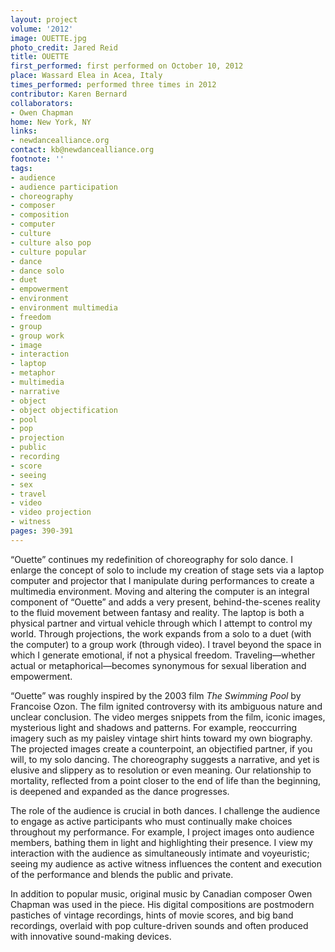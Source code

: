 ```yaml
---
layout: project
volume: '2012'
image: OUETTE.jpg
photo_credit: Jared Reid
title: OUETTE
first_performed: first performed on October 10, 2012
place: Wassard Elea in Acea, Italy
times_performed: performed three times in 2012
contributor: Karen Bernard
collaborators:
- Owen Chapman
home: New York, NY
links:
- newdancealliance.org
contact: kb@newdancealliance.org
footnote: ''
tags:
- audience
- audience participation
- choreography
- composer
- composition
- computer
- culture
- culture also pop
- culture popular
- dance
- dance solo
- duet
- empowerment
- environment
- environment multimedia
- freedom
- group
- group work
- image
- interaction
- laptop
- metaphor
- multimedia
- narrative
- object
- object objectification
- pool
- pop
- projection
- public
- recording
- score
- seeing
- sex
- travel
- video
- video projection
- witness
pages: 390-391
---
```


“Ouette” continues my redefinition of choreography for solo dance. I enlarge the concept of solo to include my creation of stage sets via a laptop computer and projector that I manipulate during performances to create a multimedia environment. Moving and altering the computer is an integral component of “Ouette” and adds a very present, behind-the-scenes reality to the fluid movement between fantasy and reality. The laptop is both a physical partner and virtual vehicle through which I attempt to control my world. Through projections, the work expands from a solo to a duet (with the computer) to a group work (through video). I travel beyond the space in which I generate emotional, if not a physical freedom. Traveling—whether actual or metaphorical—becomes synonymous for sexual liberation and empowerment.

“Ouette” was roughly inspired by the 2003 film _The Swimming Pool_ by Francoise Ozon. The film ignited controversy with its ambiguous nature and unclear conclusion. The video merges snippets from the film, iconic images, mysterious light and shadows and patterns. For example, reoccurring imagery such as my paisley vintage shirt hints toward my own biography. The projected images create a counterpoint, an objectified partner, if you will, to my solo dancing. The choreography suggests a narrative, and yet is elusive and slippery as to resolution or even meaning. Our relationship to mortality, reflected from a point closer to the end of life than the beginning, is deepened and expanded as the dance progresses.

The role of the audience is crucial in both dances. I challenge the audience to engage as active participants who must continually make choices throughout my performance. For example, I project images onto audience members, bathing them in light and highlighting their presence. I view my interaction with the audience as simultaneously intimate and voyeuristic; seeing my audience as active witness influences the content and execution of the performance and blends the public and private.

In addition to popular music, original music by Canadian composer Owen Chapman was used in the piece. His digital compositions are postmodern pastiches of vintage recordings, hints of movie scores, and big band recordings, overlaid with pop culture-driven sounds and often produced with innovative sound-making devices.
